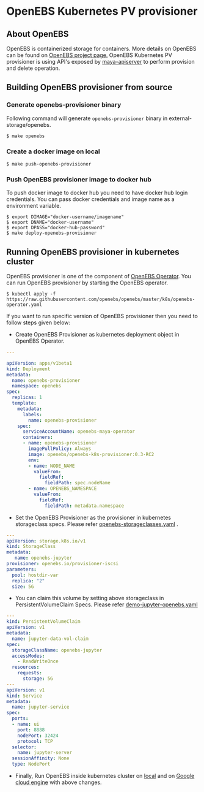 # OpenEBS Kubernetes PV provisioner

## About OpenEBS

OpenEBS is containerized storage for containers. More details on OpenEBS can be found on [OpenEBS project page.](https://github.com/openebs/openebs)
OpenEBS Kubernetes PV provisioner is using API's exposed by [maya-apiserver](https://github.com/openebs/mayaserver) to perform provision and delete operation.

## Building OpenEBS provisioner from source

### Generate openebs-provisioner binary

Following command will generate `openebs-provisioner` binary in external-storage/openebs.

```
$ make openebs
```

### Create a docker image on local

```
$ make push-openebs-provisioner
```

### Push OpenEBS provisioner image to docker hub

To push docker image to docker hub you need to have docker hub login credentials. You can pass docker credentials and image name as a environment variable.

```
$ export DIMAGE="docker-username/imagename"
$ export DNAME="docker-username"
$ export DPASS="docker-hub-password"
$ make deploy-openebs-provisioner
```

## Running OpenEBS provisioner in kubernetes cluster

OpenEBS provisioner is one of the component of [OpenEBS Operator](https://github.com/openebs/openebs/blob/master/k8s/openebs-operator.yaml). You can run OpenEBS provisioner by starting the OpenEBS operator.

```
$ kubectl apply -f https://raw.githubusercontent.com/openebs/openebs/master/k8s/openebs-operator.yaml
```

If you want to run specific version of OpenEBS provisioner then you need to follow steps given below:

- Create OpenEBS Provisioner as kubernetes deployment object in OpenEBS Operator.


```yaml
---

apiVersion: apps/v1beta1
kind: Deployment
metadata:
  name: openebs-provisioner
  namespace: openebs
spec:
  replicas: 1
  template:
    metadata:
      labels:
        name: openebs-provisioner
    spec:
      serviceAccountName: openebs-maya-operator
      containers:
      - name: openebs-provisioner
        imagePullPolicy: Always
        image: openebs/openebs-k8s-provisioner:0.3-RC2
        env:
        - name: NODE_NAME
          valueFrom:
            fieldRef:
              fieldPath: spec.nodeName
        - name: OPENEBS_NAMESPACE
          valueFrom:
            fieldRef:
              fieldPath: metadata.namespace

```

- Set the OpenEBS Provisioner as the provisioner in kubernetes storageclass specs. Please refer [openebs-storageclasses.yaml](https://github.com/openebs/openebs/blob/master/k8s/openebs-storageclasses.yaml) .


```yaml
---
apiVersion: storage.k8s.io/v1
kind: StorageClass
metadata:
   name: openebs-jupyter
provisioner: openebs.io/provisioner-iscsi
parameters:
  pool: hostdir-var
  replica: "2"
  size: 5G
```

- You can claim this volume by setting above storageclass in PersistentVolumeClaim Specs. Please refer [demo-jupyter-openebs.yaml](https://github.com/openebs/openebs/blob/master/k8s/demo/jupyter/demo-jupyter-openebs.yaml)


```yaml
---
kind: PersistentVolumeClaim
apiVersion: v1
metadata:
  name: jupyter-data-vol-claim
spec:
  storageClassName: openebs-jupyter
  accessModes:
    - ReadWriteOnce
  resources:
    requests:
      storage: 5G
---
apiVersion: v1
kind: Service
metadata:
  name: jupyter-service
spec:
  ports:
  - name: ui
    port: 8888
    nodePort: 32424
    protocol: TCP
  selector:
    name: jupyter-server
  sessionAffinity: None
  type: NodePort
```

- Finally, Run OpenEBS inside kubernetes cluster on [local](https://github.com/openebs/openebs/blob/master/k8s/hyperconverged/tutorial-configure-openebs-local.md) and on [Google cloud engine](https://github.com/openebs/openebs/blob/master/k8s/hyperconverged/tutorial-configure-openebs-gke.md) with above changes.
